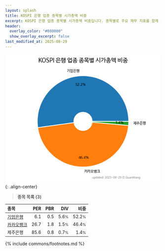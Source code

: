 ```yaml
---
layout: splash
title: KOSPI 은행 업종 종목별 시가총액 비중
excerpt: KOSPI 은행 업종 종목별 시가총액 비중입니다. 종목별로 주요 재무 지표를 함께 표시합니다.
header:
  overlay_color: "#800000"
  show_overlay_excerpt: false
last_modified_at: 2025-08-29
---
```



![KOSPI 은행 업종 종목별 시가총액 비중](/stats/sector/images/kospi_업종_은행_종목.png){: .align-center}


> **종목 목록 (3)**<a id="list"></a>

| **종목** | **PER** | **PBR** | **DIV** | **비중** |
| :------- | ------: | ------: | ------: | -------: |
| [기업은행](/024110/) | 6.1 | 0.5 | 5.6<small>%</small> | 52.2<small>%</small> |
| [카카오뱅크](/323410/) | 26.7 | 1.8 | 1.5<small>%</small> | 46.4<small>%</small> |
| 제주은행 | 85.6 | 0.8 | 0.7<small>%</small> | 1.4<small>%</small> |

{% include commons/footnotes.md %}